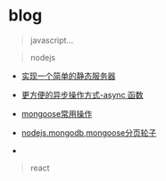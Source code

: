 # blog

> javascript...

> nodejs

- [实现一个简单的静态服务器](https://github.com/JianShaw/blog/issues/1)

- [更方便的异步操作方式-async 函数](https://github.com/JianShaw/blog/issues/2)

- [mongoose常用操作](https://github.com/JianShaw/blog/issues/3)

- [nodejs,mongodb,mongoose分页轮子](https://github.com/edwardhotchkiss/mongoose-paginate)

- 
> react
